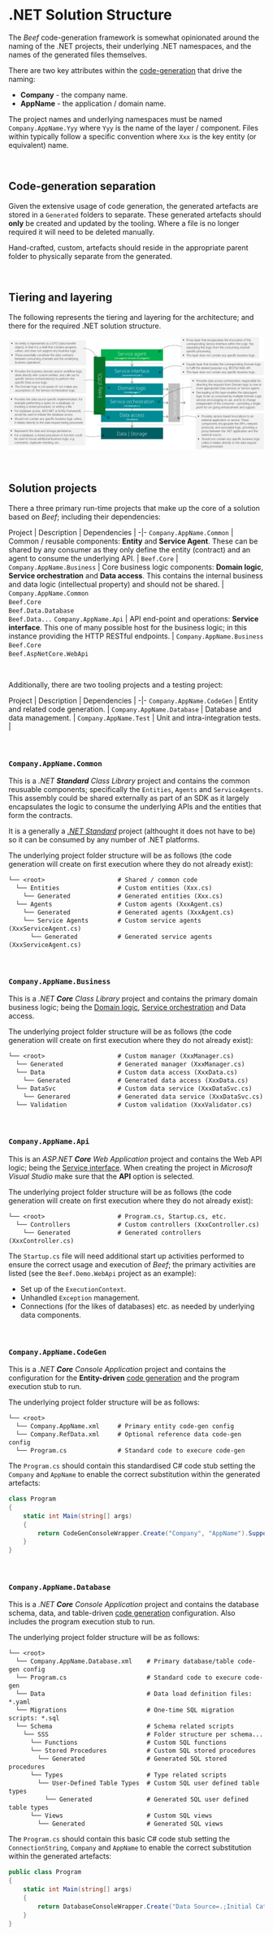 ﻿# .NET Solution Structure

The _Beef_ code-generation framework is somewhat opinionated around the naming of the .NET projects, their underlying .NET namespaces, and the names of the generated files themselves.

There are two key attributes within the [code-generation](./Beef-CodeGen-Core.md) that drive the naming:
- **Company** - the company name.
- **AppName** - the application / domain name.

The project names and underlying namespaces must be named `Company.AppName.Yyy` where `Yyy` is the name of the layer / component. Files within typically follow a specific convention where `Xxx` is the key entity (or equivalent) name.

<br>

## Code-generation separation

Given the extensive usage of code generation, the generated artefacts are stored in a `Generated` folders to separate. These generated artefacts should **only** be created and updated by the tooling. Where a file is no longer required it will need to be deleted manually. 

Hand-crafted, custom, artefacts should reside in the appropriate parent folder to physically separate from the generated.

<br>

## Tiering and layering

The following represents the tiering and layering for the architecture; and there for the required .NET solution structure.

![Layers](./images/Layers.png)

<br>

## Solution projects

There a three primary run-time projects that make up the core of a solution based on _Beef_; including their dependencies:

Project | Description | Dependencies |
-|-
`Company.AppName.Common` | Common / reusable components: **Entity** and **Service Agent**. These can be shared by any consumer as they only define the entity (contract) and an agent to consume the underlying API. | `Beef.Core` |
`Company.AppName.Business` | Core business logic components: **Domain logic**, **Service orchestration** and **Data access**. This contains the internal business and data logic  (intellectual property) and should not be shared. | `Company.AppName.Common` <br>	`Beef.Core` <br> `Beef.Data.Database` <br> `Beef.Data...`
`Company.AppName.Api` | API end-point and operations: **Service interface**. This one of many possible host for the business logic; in this instance providing the HTTP RESTful endpoints. | `Company.AppName.Business` <br>`Beef.Core` <br> `Beef.AspNetCore.WebApi`

<br>

Additionally, there are two tooling projects and a testing project:

Project | Description | Dependencies |
-|-
`Company.AppName.CodeGen` | Entity and related code generation. |
`Company.AppName.Database` | Database and data management. |
`Company.AppName.Test` | Unit and intra-integration tests. |

<br>

### `Company.AppName.Common`

This is a _.NET **Standard** Class Library_ project and contains the common reusuable components; specifically the `Entities`, `Agents` and `ServiceAgents`. This assembly could be shared externally as part of an SDK as it largely encapsulates the logic to consume the underlying APIs and the entities that form the contracts. 

It is a generally a [_.NET Standard_](https://docs.microsoft.com/en-us/dotnet/standard/net-standard) project (althought it does not have to be) so it can be consumed by any number of .NET platforms.

The underlying project folder structure will be as follows (the code generation will create on first execution where they do not already exist):

```
└── <root>                    # Shared / common code
  └── Entities                # Custom entities (Xxx.cs)
    └── Generated             # Generated entities (Xxx.cs)
  └── Agents                  # Custom agents (XxxAgent.cs)
    └── Generated             # Generated agents (XxxAgent.cs)
    └── Service Agents        # Custom service agents (XxxServiceAgent.cs)
      └── Generated           # Generated service agents (XxxServiceAgent.cs)
```

<br>

### `Company.AppName.Business`

This is a _.NET **Core** Class Library_ project and contains the primary domain business logic; being the [Domain logic](./Layer-Manager.md), [Service orchestration](./Layer-DataSvc.md) and Data access.

The underlying project folder structure will be as follows (the code generation will create on first execution where they do not already exist):

```
└── <root>                    # Custom manager (XxxManager.cs)
  └── Generated               # Generated manager (XxxManager.cs)
  └── Data                    # Custom data access (XxxData.cs)
    └── Generated             # Generated data access (XxxData.cs)
  └── DataSvc                 # Custom data service (XxxDataSvc.cs)
    └── Generared             # Generated data service (XxxDataSvc.cs)
  └── Validation              # Custom validation (XxxValidator.cs)
```

<br>

### `Company.AppName.Api`

This is an _ASP.NET **Core** Web Application_ project and contains the Web API logic; being the [Service interface](./Layer-ServiceInterface.md). When creating the project in _Microsoft Visual Studio_ make sure that the **API** option is selected.

The underlying project folder structure will be as follows (the code generation will create on first execution where they do not already exist):

```
└── <root>                    # Program.cs, Startup.cs, etc.
  └── Controllers             # Custom controllers (XxxController.cs)
    └── Generated             # Generated controllers (XxxController.cs)
```

The `Startup.cs` file will need additional start up activities performed to ensure the correct usage and execution of _Beef_; the primary activities are listed (see the `Beef.Demo.WebApi` project as an example):
- Set up of the `ExecutionContext`.
- Unhandled `Exception` management.
- Connections (for the likes of databases) etc. as needed by underlying data components. 

<br>

### `Company.AppName.CodeGen`

This is a _.NET **Core** Console Application_ project and contains the configuration for the **Entity-driven** [code generation](./Beef-CodeGen-Core.md) and the program execution stub to run.

The underlying project folder structure will be as follows:

```
└── <root>
  └── Company.AppName.xml     # Primary entity code-gen config
  └── Company.RefData.xml     # Optional reference data code-gen config
  └── Program.cs              # Standard code to execure code-gen
```

The `Program.cs` should contain this standardised C# code stub setting the `Company` and `AppName` to enable the correct substitution within the generated artefacts:

``` csharp
class Program
{
    static int Main(string[] args)
    {
        return CodeGenConsoleWrapper.Create("Company", "AppName").Supports(true, false, true).Run(args);
    }
}
```

<br>

### `Company.AppName.Database`

This is a _.NET **Core** Console Application_ project and contains the database schema, data, and table-driven [code generation](./Beef-CodeGen-Core.md) configuration. Also includes the program execution stub to run.

The underlying project folder structure will be as follows:

```
└── <root>
  └── Company.AppName.Database.xml    # Primary database/table code-gen config
  └── Program.cs                      # Standard code to execure code-gen
  └── Data                            # Data load definition files: *.yaml
  └── Migrations                      # One-time SQL migration scripts: *.sql
  └── Schema                          # Schema related scripts
    └── SSS                           # Folder structure per schema...
      └── Functions                   # Custom SQL functions
      └── Stored Procedures           # Custom SQL stored procedures
        └── Generated                 # Generated SQL stored procedures
      └── Types                       # Type related scripts
        └── User-Defined Table Types  # Custom SQL user defined table types
          └── Generated               # Generated SQL user defined table types
      └── Views                       # Custom SQL views
        └── Generated                 # Generated SQL views
```

The `Program.cs` should contain this basic C# code stub setting the `ConnectionString`, `Company` and	`AppName` to enable the correct substitution within the generated artefacts:

``` csharp
public class Program
{
    static int Main(string[] args)
    {
        return DatabaseConsoleWrapper.Create("Data Source=.;Initial Catalog=DBNAME;Integrated Security=True", "Company", "AppName").Run(args);
    }
}
```
